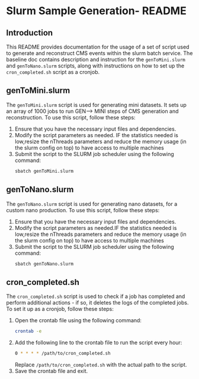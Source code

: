 # Slurm Sample Generation- README

## Introduction
This README provides documentation for the usage of a set of script used to generate and reconstruct CMS events within the slurm batch service. The baseline doc contains description and instruction for the `genToMini.slurm` and `genToNano.slurm` scripts, along with instructions on how to set up the `cron_completed.sh` script as a cronjob.

## genToMini.slurm
The `genToMini.slurm` script is used for generating mini datasets. It sets up an array of 1000 jobs to run GEN--> MINI steps of CMS generation and reconstruction. To use this script, follow these steps:
1. Ensure that you have the necessary input files and dependencies.
2. Modify the script parameters as needed. IF the statistics needed is low,resize the nThreads parameters and reduce the memory usage (in the slurm config on top) to have access to multiple machines 
3. Submit the script to the SLURM job scheduler using the following command:
    ```bash
    sbatch genToMini.slurm
    ```

## genToNano.slurm
The `genToNano.slurm` script is used for generating nano datasets, for a custom nano production. To use this script, follow these steps:
1. Ensure that you have the necessary input files and dependencies.
2. Modify the script parameters as needed.IF the statistics needed is low,resize the nThreads parameters and reduce the memory usage (in the slurm config on top) to have access to multiple machines 
3. Submit the script to the SLURM job scheduler using the following command:
    ```bash
    sbatch genToNano.slurm
    ```

## cron_completed.sh
The `cron_completed.sh` script is used to check if a job has completed and perform additional actions - if so, it deletes the logs of the completed jobs. To set it up as a cronjob, follow these steps:
1. Open the crontab file using the following command:
    ```bash
    crontab -e
    ```
2. Add the following line to the crontab file to run the script every hour:
    ```bash
    0 * * * * /path/to/cron_completed.sh
    ```
    Replace `/path/to/cron_completed.sh` with the actual path to the script.
3. Save the crontab file and exit.


